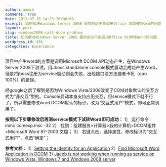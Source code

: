 ```yaml
---
author: admin
comments: true
date: 2013-07-16 14:23:26+00:00
excerpt: 如何解决Windows Server 2008 服务启动不能调用Office DCOM转Word的问题
layout: post
slug: windows2008-call-dcom-problem
title: 如何解决Windows Server 2008 服务启动不能调用Office DCOM转Word的问题
wordpress_id: 456
categories: Experience
---
```


项目中产生word的方案是调用Microsoft DCOM API动态产生，在Windows Server 2008下测试，用Jboss standalone console模式启动会成功产生Word，但是将jboss注册为service启动则会失败，出现接口没方法或者卡死（cpu 100%）的错误。

经google之后了解到是因为Windows Vista/2008改变了COM对象默认的交互方式为“非交互”型的。Console启动本身支持应用交互，但service模式下就不行了。所以需要修改word DCOM默认的标识，改为“交互式用户”模式，即可正常调用了。

**按照以下步骤修改后再测service模式下试转Word即可成功：**
1） 运行命令： mmc comexp.msc -32
2） 找到：组建服务>计算器>我的计算机>DCOM组件>Microsoft Word 97-2003 文檔；
3） 右键点击，选择属性，修改标识为“交互式用户”，点击“确定”；

**参考文档：**
1）[Setting the Identity for an Application](http://msdn.microsoft.com/en-us/library/ms678426%5C#setting_the_identity_for_an_application)
2）[Find Microsoft Word Application in DCOM](http://forums.asp.net/t/1110648.aspx/1)
3) [Jacob is not working when running as service on Windows Vista, Windows 7 and Windows 2008 server](http://sourceforge.net/p/jacob-project/bugs/86/)
